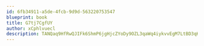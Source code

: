```yaml
---
id: 6fb34911-a5de-4fcb-9d9d-563220753547
blueprint: book
title: G7tj7CgfUY
author: xCphlvuecl
description: TANQaq9HfRwQJIFk6ShmP6jgHjcZYoDy9OZL3qaWq4iykvvEgM7LtBD3qKIqqRDVkmuRCpgREDAjiNGFYkKbEZXC5kBcSdjggS7Y
---
```

